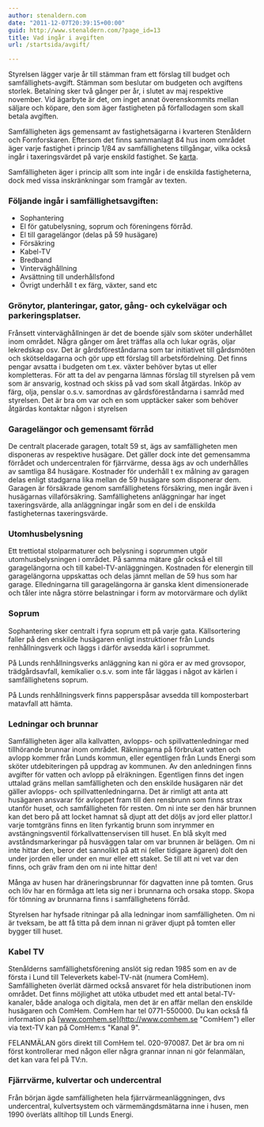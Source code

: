 ```yaml
---
author: stenaldern.com
date: "2011-12-07T20:39:15+00:00"
guid: http://www.stenaldern.com/?page_id=13
title: Vad ingår i avgiften
url: /startsida/avgift/

---
```

Styrelsen lägger varje år till stämman fram ett förslag till budget och samfällighets-avgift. Stämman som beslutar om budgeten och avgiftens storlek. Betalning sker två gånger per år, i slutet av maj respektive november. Vid ägarbyte är det, om inget annat överenskommits mellan säljare och köpare, den som äger fastigheten på förfallodagen som skall betala avgiften.

Samfälligheten ägs gemensamt av fastighetsägarna i kvarteren Stenåldern och Fornforskaren. Eftersom det finns sammanlagt 84 hus inom området äger varje fastighet i princip 1/84 av samfällighetens tillgångar, vilka också ingår i taxeringsvärdet på varje enskild fastighet. Se [karta](/?page_id=134 "Karta").

Samfälligheten äger i princip allt som inte ingår i de enskilda fastigheterna, dock med vissa inskränkningar som framgår av texten.

### Följande ingår i samfällighetsavgiften:

- Sophantering
- El för gatubelysning, soprum och föreningens förråd.
- El till garagelängor (delas på 59 husägare)
- Försäkring
- Kabel-TV
- Bredband
- Vinterväghållning
- Avsättning till underhållsfond
- Övrigt underhåll t ex färg, växter, sand etc


### Grönytor, planteringar, gator, gång- och cykelvägar och parkeringsplatser.

Frånsett vinterväghållningen är det de boende själv som sköter underhållet inom området. Några gånger om året träffas alla och lukar ogräs, oljar lekredskap osv. Det är gårdsföreståndarna som tar initiativet till gårdsmöten och skötseldagarna och gör upp ett förslag till arbetsfördelning. Det finns pengar avsatta i budgeten om t.ex. växter behöver bytas ut eller kompletteras. För att ta del av pengarna lämnas förslag till styrelsen på vem som är ansvarig, kostnad och skiss på vad som skall åtgärdas. Inköp av färg, olja, penslar o.s.v. samordnas av gårdsföreståndarna i samråd med styrelsen. Det är bra om var och en som upptäcker saker som behöver åtgärdas kontaktar någon i styrelsen

### Garagelängor och gemensamt förråd

De centralt placerade garagen, totalt 59 st, ägs av samfälligheten men disponeras av respektive husägare. Det gäller dock inte det gemensamma förrådet och undercentralen för fjärrvärme, dessa ägs av och underhålles av samtliga 84 husägare. Kostnader för underhåll t ex målning av garagen delas enligt stadgarna lika mellan de 59 husägare som disponerar dem. Garagen är försäkrade genom samfällighetens försäkring, men ingår även i husägarnas villaförsäkring.
Samfällighetens anläggningar har inget taxeringsvärde, alla anläggningar ingår som en del i de enskilda fastigheternas taxeringsvärde.

### Utomhusbelysning

Ett trettiotal stolparmaturer och belysning i soprummen utgör utomhusbelysningen i området. På samma mätare går också el till garagelängorna och till kabel-TV-anläggningen. Kostnaden för elenergin till garagelängorna uppskattas och delas jämnt mellan de 59 hus som har garage. Elledningarna till garagelängorna är ganska klent dimensionerade och tåler inte några större belastningar i form av motorvärmare och dylikt

### Soprum

Sophantering sker centralt i fyra soprum ett på varje gata. Källsortering faller på den enskilde husägaren enligt instruktioner från Lunds renhållningsverk och läggs i därför avsedda kärl i soprummet.

På Lunds renhållningsverks anläggning kan ni göra er av med grovsopor, trädgårdsavfall, kemikalier o.s.v. som inte får läggas i något av kärlen i samfällighetens soprum.

På Lunds renhållningsverk finns papperspåsar avsedda till komposterbart matavfall att hämta.

### Ledningar och brunnar

Samfälligheten äger alla kallvatten, avlopps- och spillvattenledningar med tillhörande brunnar inom området. Räkningarna på förbrukat vatten och avlopp kommer från Lunds kommun, eller egentligen från Lunds Energi som sköter utdebiteringen på uppdrag av kommunen. Av den anledningen finns avgifter för vatten och avlopp på elräkningen.
Egentligen finns det ingen uttalad gräns mellan samfälligheten och den enskilde husägaren när det gäller avlopps- och spillvattenledningarna. Det är rimligt att anta att husägaren ansvarar för avloppet fram till den rensbrunn som finns strax utanför huset, och samfälligheten för resten. Om ni inte ser den här brunnen kan det bero på att locket hamnat så djupt att det döljs av jord eller plattor.I varje tomtgräns finns en liten fyrkantig brunn som inrymmer en avstängningsventil förkallvattenservisen till huset. En blå skylt med avståndsmarkeringar på husväggen talar om var brunnen är belägen. Om ni inte hittar den, beror det sannolikt på att ni (eller tidigare ägaren) dolt den under jorden eller under en mur eller ett staket. Se till att ni vet var den finns, och gräv fram den om ni inte hittar den!

Många av husen har dräneringsbrunnar för dagvatten inne på tomten. Grus och löv har en
förmåga att leta sig ner i brunnarna och orsaka stopp. Skopa för tömning av brunnarna finns i samfällighetens förråd.

Styrelsen har hyfsade ritningar på alla ledningar inom samfälligheten. Om ni är tveksam, be att få titta på dem innan ni gräver djupt på tomten eller bygger till huset.

### Kabel TV

Stenålderns samfällighetsförening anslöt sig redan 1985 som en av de första i Lund till Televerkets kabel-TV-nät (numera ComHem). Samfälligheten överlät därmed också ansvaret för hela distributionen inom området. Det finns möjlighet att utöka utbudet med ett antal betal-TV-kanaler, både analoga och digitala, men det är en affär mellan den enskilde husägaren och ComHem. ComHem har tel 0771-550000. Du kan också få information på [www.comhem.se](http://www.comhem.se "ComHem") eller via text-TV kan på ComHem:s "Kanal 9".

FELANMÄLAN görs direkt till ComHem tel. 020-970087. Det är bra om ni först kontrollerar med någon eller några grannar innan ni gör felanmälan, det kan vara fel på TV:n.

### Fjärrvärme, kulvertar och undercentral

Från början ägde samfälligheten hela fjärrvärmeanläggningen, dvs undercentral, kulvertsystem och värmemängdsmätarna inne i husen, men 1990 överläts alltihop till Lunds Energi.
